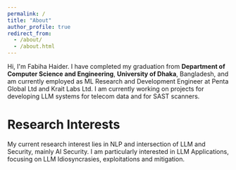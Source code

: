 ```yaml
---
permalink: /
title: "About"
author_profile: true
redirect_from: 
  - /about/
  - /about.html
---
```


Hi, I'm Fabiha Haider. I have completed my graduation from **Department of Computer Science and Engineering**, **University of Dhaka**, Bangladesh, and am currently employed as ML Research and Development Engineer at Penta Global Ltd and Krait Labs Ltd. I am currently working on projects for developing LLM systems for telecom data and for SAST scanners.

Research Interests
======
My current research interest lies in NLP and intersection of LLM and Security, mainly AI Security. I am particularly interested in LLM Applications, focusing on LLM Idiosyncrasies, exploitations and mitigation. 
